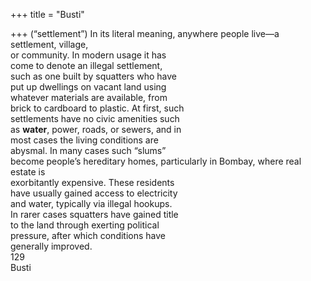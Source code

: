 +++
title = "Busti"

+++
(“settlement”) In its literal meaning, anywhere people live—a settlement, village,  
or community. In modern usage it has  
come to denote an illegal settlement,  
such as one built by squatters who have  
put up dwellings on vacant land using  
whatever materials are available, from  
brick to cardboard to plastic. At first, such  
settlements have no civic amenities such  
as **water**, power, roads, or sewers, and in  
most cases the living conditions are  
abysmal. In many cases such “slums”  
become people’s hereditary homes, particularly in Bombay, where real estate is  
exorbitantly expensive. These residents  
have usually gained access to electricity  
and water, typically via illegal hookups.  
In rarer cases squatters have gained title  
to the land through exerting political  
pressure, after which conditions have  
generally improved.  
129  
Busti